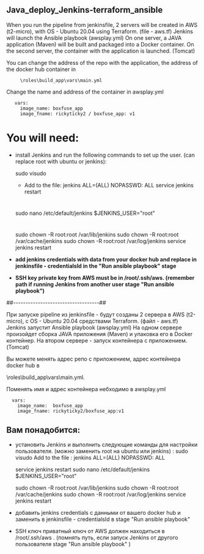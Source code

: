 ## Java_deploy_Jenkins-terraform_ansible

When you run the pipeline from jenkinsfile, 2 servers will be created in AWS (t2-micro), with OS - Ubuntu 20.04 using Terraform. (file - aws.tf)
Jenkins will launch the Ansible playbook (awsplay.yml)
On one server, a JAVA application (Maven) will be built and packaged into a Docker container.
On the second server, the container with the application is launched. (Tomcat)


You can change the address of the repo with the application, the address of the docker hub container in 
         
         \roles\build_app\vars\main.yml 
         
Change the name and address of the container in awsplay.yml
       
       vars:
         image_name: boxfuse_app
         image_fname: rickyticky2 / boxfuse_app: v1


# You will need:
- install Jenkins and run the following commands to set up the user. (can replace root with ubuntu or jenkins):


     sudo visudo
     - Add to the file:
     jenkins ALL=(ALL) NOPASSWD: ALL
    service jenkins restart
    #
    sudo nano /etc/default/jenkins
    $JENKINS_USER="root"
    #
    sudo chown -R root:root /var/lib/jenkins
    sudo chown -R root:root /var/cache/jenkins
    sudo chown -R root:root /var/log/jenkins
    service jenkins restart 
    
    

- **add jenkins credentials with data from your docker hub and replace in jenkinsfile - credentialsId in the "Run ansible playbook" stage**

- **SSH key private key from AWS must be in /root/.ssh/aws. (remember path if running Jenkins from another user stage "Run ansible playbook")**


##-----------------------------------##


При запуске pipeline из jenkinsfile - будут созданы 2 сервера в AWS (t2-micro), c OS - Ubuntu 20.04 средствами Terraform. (файл - aws.tf)
Jenkins запустит Ansible playbook (awsplay.yml)
На одном сервере произойдет сборка JAVA приложения (Maven) и упаковка его в Docker контейнер. 
На втором сервере - запуск контейнера с приложением. (Tomcat)

Вы можете менять адрес репо с приложением, адрес контейнера docker hub в 

\roles\build_app\vars\main.yml.

Поменять имя и адрес контейнера небходимо в awsplay.yml


      vars:
        image_name:  boxfuse_app
        image_fname: rickyticky2/boxfuse_app:v1



## Вам понадобится: 
- установить Jenkins и выполнить следующие команды для настройки пользователя. (можно заменить root на ubuntu или jenkins) : 
    sudo visudo
    Add to the file :
    jenkins ALL=(ALL) NOPASSWD: ALL
    
    service jenkins restart
    sudo nano /etc/default/jenkins
    $JENKINS_USER="root"

    sudo chown -R root:root /var/lib/jenkins
    sudo chown -R root:root /var/cache/jenkins
    sudo chown -R root:root /var/log/jenkins
    service jenkins restart 

- добавить jenkins credentials с данными от вашего docker hub и заменить в jenkinsfile - credentialsId в stage "Run ansible playbook"

- SSH ключ приватный ключ от AWS должен находиться в /root/.ssh/aws . (помнять путь, если запуск Jenkins от другого пользователя stage "Run ansible playbook" )
